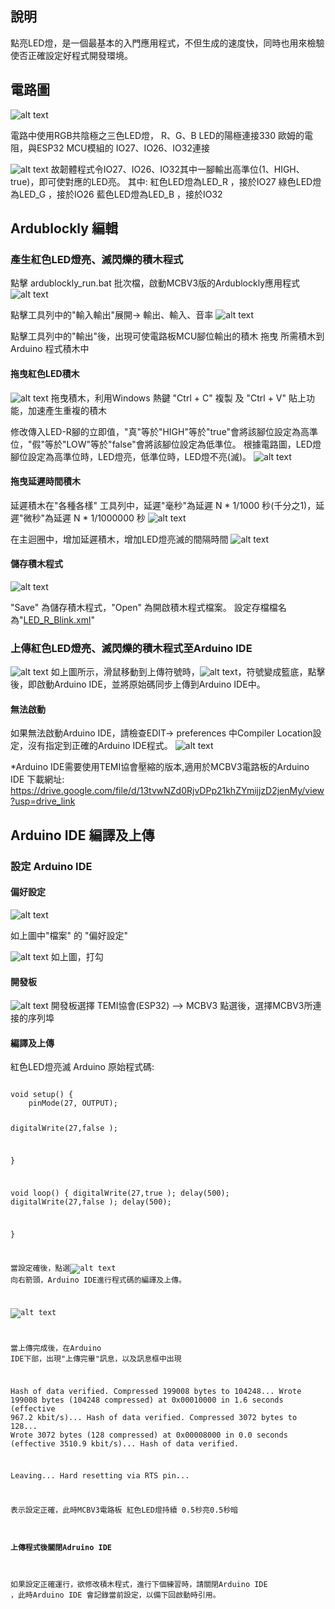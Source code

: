 
## 說明

點亮LED燈，是一個最基本的入門應用程式，不但生成的速度快，同時也用來檢驗使否正確設定好程式開發環境。

## 電路圖

![alt text](images\1708149608259.png)

電路中使用RGB共陰極之三色LED燈，
R、G、B LED的陽極連接330 歐姆的電阻，與ESP32 MCU模組的 IO27、IO26、IO32連接

![alt text](images\1708149669611.png)
故韌體程式令IO27、IO26、IO32其中一腳輸出高準位(1、HIGH、true)，即可使對應的LED亮。
其中:
紅色LED燈為LED_R ，接於IO27
綠色LED燈為LED_G ，接於IO26
藍色LED燈為LED_B ，接於IO32

## Ardublockly 編輯

### 產生紅色LED燈亮、滅閃爍的積木程式

點擊 ardublockly_run.bat 批次檔，啟動MCBV3版的Ardublockly應用程式
![alt text](images\image.png)

點擊工具列中的"輸入輸出"展開-> 輸出、輸入、音率
![alt text](images\image-1.png)

點擊工具列中的"輸出"後，出現可使電路板MCU腳位輸出的積木
拖曳 所需積木到Arduino 程式積木中

#### 拖曳紅色LED積木

![alt text](images\image-2.png)
拖曳積木，利用Windows 熱鍵 "Ctrl + C" 複製 及 "Ctrl + V" 貼上功能，加速產生重複的積木

修改傳入LED-R腳的立即值，"真"等於"HIGH"等於"true"會將該腳位設定為高準位，"假"等於"LOW"等於"false"會將該腳位設定為低準位。 根據電路圖，LED燈腳位設定為高準位時，LED燈亮，低準位時，LED燈不亮(滅)。
![alt text](images\image-3.png)

#### 拖曳延遲時間積木

延遲積木在"各種各樣" 工具列中，延遲"毫秒"為延遲 N * 1/1000 秒(千分之1)，延遲"微秒"為延遲 N * 1/1000000 秒
![alt text](images\image-4.png)

在主迴圈中，增加延遲積木，增加LED燈亮滅的間隔時間
![alt text](images\image-5.png)

#### 儲存積木程式

![alt text](images\image-6.png)

"Save" 為儲存積木程式，"Open" 為開啟積木程式檔案。
設定存檔檔名為"<a href="LED_R_Blink.xml">LED_R_Blink.xml</a>"

### 上傳紅色LED燈亮、滅閃爍的積木程式至Arduino IDE

![alt text](images\image-7.png)
如上圖所示，滑鼠移動到上傳符號時，![alt text](images\image-8.png)，符號變成籃底，點擊後，即啟動Arduino IDE，並將原始碼同步上傳到Arduino IDE中。

#### 無法啟動

如果無法啟動Arduino IDE，請檢查EDIT-> preferences 中Compiler Location設定，沒有指定到正確的Arduino IDE程式。
![alt text](images\image-9.png)

*Arduino IDE需要使用TEMI協會壓縮的版本,適用於MCBV3電路板的Arduino IDE 下載網址:
https://drive.google.com/file/d/13tvwNZd0RjvDPp21khZYmijjzD2jenMy/view?usp=drive_link

## Arduino IDE 編譯及上傳

### 設定 Arduino IDE

#### 偏好設定

![alt text](images\image-10.png)

如上圖中"檔案" 的 "偏好設定"

![alt text](images\image-11.png)
如上圖，打勾

#### 開發板

![alt text](images\image-12.png)
開發板選擇 TEMI協會(ESP32) --> MCBV3
點選後，選擇MCBV3所連接的序列埠

#### 編譯及上傳

<p>紅色LED燈亮滅 Arduino 原始程式碼:</p>
<pre><code>
void setup() {
  	pinMode(27, OUTPUT);

digitalWrite(27,false );

}

void loop() {
digitalWrite(27,true );
delay(500);
digitalWrite(27,false );
delay(500);

}

當設定確後，點選![alt text](images\image-13.png) 向右箭頭，Arduino IDE進行程式碼的編譯及上傳。

![alt text](images\image-14.png)

當上傳完成後，在Arduino IDE下部，出現"上傳完畢"訊息，以及訊息框中出現

Hash of data verified.
Compressed 199008 bytes to 104248...
Wrote 199008 bytes (104248 compressed) at 0x00010000 in 1.6 seconds (effective 967.2 kbit/s)...
Hash of data verified.
Compressed 3072 bytes to 128...
Wrote 3072 bytes (128 compressed) at 0x00008000 in 0.0 seconds (effective 3510.9 kbit/s)...
Hash of data verified.

Leaving...
Hard resetting via RTS pin...

表示設定正確，此時MCBV3電路板 紅色LED燈持續 0.5秒亮0.5秒暗

#### 上傳程式後關閉Adruino IDE

如果設定正確運行，欲修改積木程式，進行下個練習時，請關閉Arduino IDE ，此時Arduino IDE 會記錄當前設定，以備下回啟動時引用。
